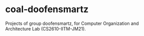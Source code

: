# coal-doofensmartz
Projects of group doofensmartz, for Computer Organization and Architecture Lab (CS2610-IITM-JM21).

